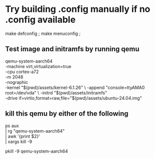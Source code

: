 # Try building .config manually if no .config available

make defconfig ;
make menuconfig ;

## Test image and initramfs by running qemu

qemu-system-aarch64 \
 -machine virt,virtualization=true \
 -cpu cortex-a72 \
 -m 2048 \
 -nographic \
 -kernel "$(pwd)/assets/kernel-6.1.26" \
  -append "console=ttyAMA0 root=/dev/vda" \
  -initrd "$(pwd)/assets/initramfs" \
 -drive if=virtio,format=raw,file="$(pwd)/assets/ubuntu-24.04.img"

## kill this qemu by either of the following

ps aux \
 | rg "qemu-system-aarch64" \
 | awk '{print $2}' \
 | xargs kill -9

pkill -9 qemu-system-aarch64

